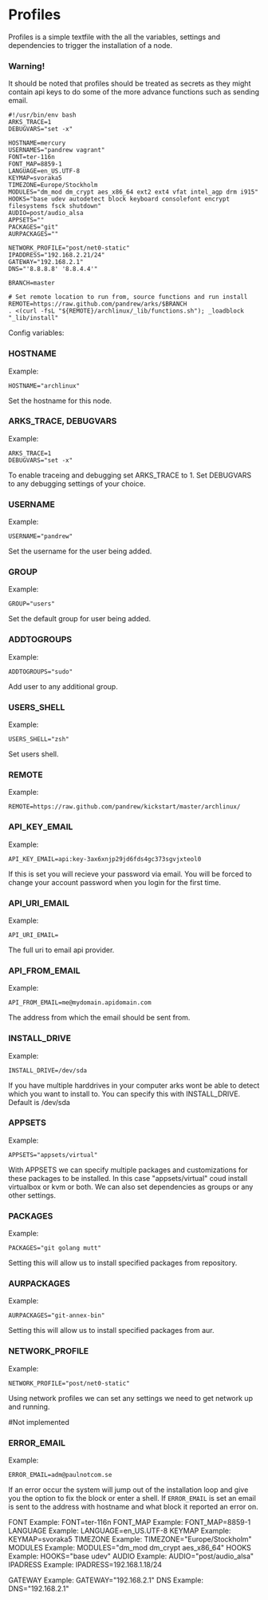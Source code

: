 

# Profiles

Profiles is a simple textfile with the all the variables, settings and dependencies to trigger the installation of a node. 

### Warning!
It should be noted that profiles should be treated as secrets as they might contain api keys to do some of the more advance functions such as sending email.

```
#!/usr/bin/env bash
ARKS_TRACE=1
DEBUGVARS="set -x"

HOSTNAME=mercury
USERNAMES="pandrew vagrant"
FONT=ter-116n
FONT_MAP=8859-1
LANGUAGE=en_US.UTF-8
KEYMAP=svoraka5
TIMEZONE=Europe/Stockholm
MODULES="dm_mod dm_crypt aes_x86_64 ext2 ext4 vfat intel_agp drm i915"
HOOKS="base udev autodetect block keyboard consolefont encrypt filesystems fsck shutdown"
AUDIO=post/audio_alsa
APPSETS=""
PACKAGES="git"
AURPACKAGES=""

NETWORK_PROFILE="post/net0-static"
IPADDRESS="192.168.2.21/24"
GATEWAY="192.168.2.1"
DNS="'8.8.8.8' '8.8.4.4'"

BRANCH=master
 
# Set remote location to run from, source functions and run install
REMOTE=https://raw.github.com/pandrew/arks/$BRANCH
. <(curl -fsL "${REMOTE}/archlinux/_lib/functions.sh"); _loadblock "_lib/install"
```

Config variables:
### HOSTNAME
Example: 

```
HOSTNAME="archlinux"
```

Set the hostname for this node.
### ARKS_TRACE, DEBUGVARS
Example:

```
ARKS_TRACE=1
DEBUGVARS="set -x"
```

To enable traceing and debugging set ARKS_TRACE to 1. Set DEBUGVARS to any debugging settings of your choice.

### USERNAME
Example: 

```
USERNAME="pandrew"
```

Set the username for the user being added.

### GROUP
Example:

```
GROUP="users"
```

Set the default group for user being added.

### ADDTOGROUPS
Example:

```
ADDTOGROUPS="sudo"
```

Add user to any additional group.


### USERS_SHELL
Example:

```
USERS_SHELL="zsh"
```

Set users shell.


### REMOTE
Example: 

``` 
REMOTE=https://raw.github.com/pandrew/kickstart/master/archlinux/
```


### API_KEY_EMAIL
Example:

```
API_KEY_EMAIL=api:key-3ax6xnjp29jd6fds4gc373sgvjxteol0
```


If this is set you will recieve your password via email. You will be forced to change your account password when you login for the first time.

### API_URI_EMAIL
Example:

```
API_URI_EMAIL=
```

The full uri to email api provider.

### API_FROM_EMAIL
Example:

```
API_FROM_EMAIL=me@mydomain.apidomain.com
```

The address from which the email should be sent from.

### INSTALL_DRIVE
Example:

```
INSTALL_DRIVE=/dev/sda
```
If you have multiple harddrives in your computer arks wont be able to detect which you want to install to. You can specify this with INSTALL_DRIVE. Default is /dev/sda

### APPSETS
Example:

```
APPSETS="appsets/virtual"
```

With APPSETS we can specify multiple packages and customizations for these packages to be installed. In  this case "appsets/virtual" coud install virtualbox or kvm or both. We can also set dependencies as groups or any other settings.

### PACKAGES
Example:
```
PACKAGES="git golang mutt"
```

Setting this will allow us to install specified packages from repository.

### AURPACKAGES
Example:
```
AURPACKAGES="git-annex-bin"
```

Setting this will allow us to install specified packages from aur.

### NETWORK_PROFILE
Example:
```
NETWORK_PROFILE="post/net0-static"
```

Using network profiles we can set any settings we need to get network up and running.

#Not implemented
### ERROR_EMAIL
Example:
```
ERROR_EMAIL=adm@paulnotcom.se
```
If an error occur the system will jump out of the installation loop and give you the option to fix the block or enter a shell. If `ERROR_EMAIL` is set an
email is sent to the address with hostname and what block it reported an error on.


FONT		    Example: FONT=ter-116n
FONT_MAP		Example: FONT_MAP=8859-1
LANGUAGE		Example: LANGUAGE=en_US.UTF-8
KEYMAP		    Example: KEYMAP=svoraka5
TIMEZONE		Example: TIMEZONE="Europe/Stockholm"
MODULES		    Example: MODULES="dm_mod dm_crypt aes_x86_64"
HOOKS		    Example: HOOKS="base udev"
AUDIO		    Example: AUDIO="post/audio_alsa"
IPADRESS		Example: IPADRESS=192.168.1.18/24

GATEWAY         Example: GATEWAY="192.168.2.1"
DNS             Example: DNS="192.168.2.1"

